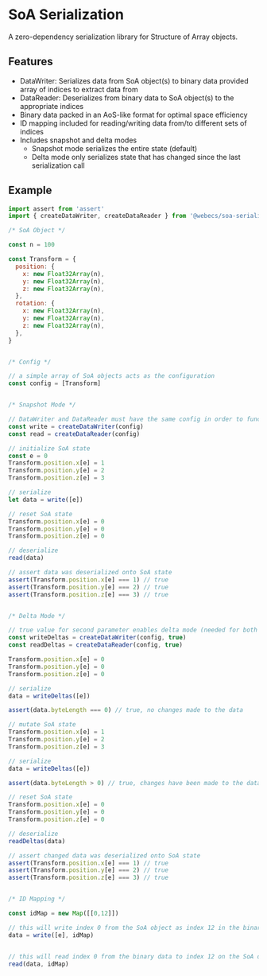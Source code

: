 # SoA Serialization

A zero-dependency serialization library for Structure of Array objects.

## Features

- DataWriter: Serializes data from SoA object(s) to binary data provided array of indices to extract data from
- DataReader: Deserializes from binary data to SoA object(s) to the appropriate indices
- Binary data packed in an AoS-like format for optimal space efficiency
- ID mapping included for reading/writing data from/to different sets of indices
- Includes snapshot and delta modes
  - Snapshot mode serializes the entire state (default)
  - Delta mode only serializes state that has changed since the last serialization call

## Example

```js
import assert from 'assert'
import { createDataWriter, createDataReader } from '@webecs/soa-serialization'

/* SoA Object */

const n = 100

const Transform = {
  position: {
    x: new Float32Array(n),
    y: new Float32Array(n),
    z: new Float32Array(n),
  },
  rotation: {
    x: new Float32Array(n),
    y: new Float32Array(n),
    z: new Float32Array(n),
  },
}


/* Config */

// a simple array of SoA objects acts as the configuration
const config = [Transform]


/* Snapshot Mode */

// DataWriter and DataReader must have the same config in order to function correctly
const write = createDataWriter(config)
const read = createDataReader(config)

// initialize SoA state
const e = 0
Transform.position.x[e] = 1
Transform.position.y[e] = 2
Transform.position.z[e] = 3

// serialize
let data = write([e])

// reset SoA state
Transform.position.x[e] = 0
Transform.position.y[e] = 0
Transform.position.z[e] = 0

// deserialize
read(data)

// assert data was deserialized onto SoA state
assert(Transform.position.x[e] === 1) // true
assert(Transform.position.y[e] === 2) // true
assert(Transform.position.z[e] === 3) // true


/* Delta Mode */

// true value for second parameter enables delta mode (needed for both writer & reader)
const writeDeltas = createDataWriter(config, true)
const readDeltas = createDataReader(config, true)

Transform.position.x[e] = 0
Transform.position.y[e] = 0
Transform.position.z[e] = 0

// serialize
data = writeDeltas([e])

assert(data.byteLength === 0) // true, no changes made to the data

// mutate SoA state
Transform.position.x[e] = 1
Transform.position.y[e] = 2
Transform.position.z[e] = 3

// serialize
data = writeDeltas([e])

assert(data.byteLength > 0) // true, changes have been made to the data since the last call

// reset SoA state
Transform.position.x[e] = 0
Transform.position.y[e] = 0
Transform.position.z[e] = 0

// deserialize
readDeltas(data)

// assert changed data was deserialized onto SoA state
assert(Transform.position.x[e] === 1) // true
assert(Transform.position.y[e] === 2) // true
assert(Transform.position.z[e] === 3) // true


/* ID Mapping */

const idMap = new Map([[0,12]])

// this will write index 0 from the SoA object as index 12 in the binary data
data = write([e], idMap)


// this will read index 0 from the binary data to index 12 on the SoA object
read(data, idMap)

```